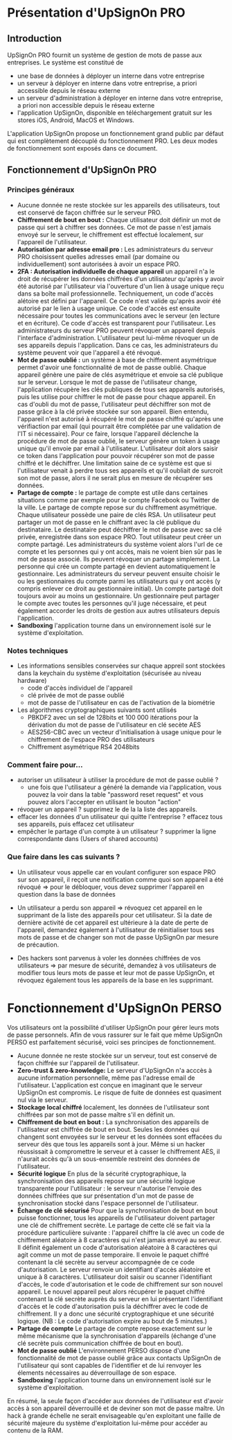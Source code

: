 # Présentation d'UpSignOn PRO

## Introduction

UpSignOn PRO fournit un système de gestion de mots de passe aux entreprises.
Le système est constitué de

- une base de données à déployer un interne dans votre entreprise
- un serveur à déployer en interne dans votre entreprise, a priori accessible depuis le réseau externe
- un serveur d'administration à déployer en interne dans votre entreprise, a priori non accessible depuis le réseau externe
- l'application UpSignOn, disponible en téléchargement gratuit sur les stores iOS, Android, MacOS et Windows.

L'application UpSignOn propose un fonctionnement grand public par défaut qui est complètement découplé du fonctionnement PRO. Les deux modes de fonctionnement sont exposés dans ce document.

## Fonctionnement d'UpSignOn PRO

### Principes généraux

- Aucune donnée ne reste stockée sur les appareils des utilisateurs, tout est conservé de façon chiffrée sur le serveur PRO.
- **Chiffrement de bout en bout :** Chaque utilisateur doit définir un mot de passe qui sert à chiffrer ses données. Ce mot de passe n'est jamais envoyé sur le serveur, le chiffrement est effectué localement, sur l'appareil de l'utilisateur.
- **Autorisation par adresse email pro :** Les administrateurs du serveur PRO choisissent quelles adresses email (par domaine ou individuellement) sont autorisées à avoir un espace PRO.
- **2FA : Autorisation individuelle de chaque appareil** un appareil n'a le droit de récupérer les données chiffrées d'un utilisateur qu'après y avoir été autorisé par l'utilisateur via l'ouverture d'un lien à usage unique reçu dans sa boîte mail professionnelle. Techniquement, un code d'accès alétoire est défini par l'appareil. Ce code n'est valide qu'après avoir été autorisé par le lien à usage unique. Ce code d'accès est ensuite nécessaire pour toutes les communications avec le serveur (en lecture et en écriture). Ce code d'accès est transparent pour l'utilisateur. Les administrateurs du serveur PRO peuvent révoquer un appareil depuis l'interface d'administration. L'utilisateur peut lui-même révoquer un de ses appareils depuis l'application. Dans ce cas, les administrateurs du système peuvent voir que l'appareil a été révoqué.
- **Mot de passe oublié :** un système à base de chiffrement asymétrique permet d'avoir une fonctionnalité de mot de passe oublié. Chaque appareil génère une paire de clés asymétrique et envoie sa clé publique sur le serveur. Lorsque le mot de passe de l'utilisateur change, l'application récupère les clés publiques de tous ses appareils autorisés, puis les utilise pour chiffrer le mot de passe pour chaque appareil. En cas d'oubli du mot de passe, l'utilisateur peut déchiffrer son mot de passe grâce à la clé privée stockée sur son appareil. Bien entendu, l'appareil n'est autorisé à récupéré le mot de passe chiffré qu'après une vérifiaction par email (qui pourrait être complétée par une validation de l'IT si nécessaire). Pour ce faire, lorsque l'appareil déclenche la procédure de mot de passe oublié, le serveur génère un token à usage unique qu'il envoie par email à l'utilisateur. L'utilisateur doit alors saisir ce token dans l'application pour pouvoir récupérer son mot de passe chiffré et le déchiffrer.
  Une limitation saine de ce système est que si l'utilisateur venait à perdre tous ses appareils et qu'il oubliait de surcroit son mot de passe, alors il ne serait plus en mesure de récupérer ses données.
- **Partage de compte :** le partage de compte est utile dans certaines situations comme par exemple pour le compte Facebook ou Twitter de la ville. Le partage de compte repose sur du chiffrement asymétrique. Chaque utilisateur possède une paire de clés RSA. Un utilisateur peut partager un mot de passe en le chiffrant avec la clé publique du destinataire. Le destinataire peut déchiffrer le mot de passe avec sa clé privée, enregistrée dans son espace PRO. Tout utilisateur peut créer un compte partagé. Les administrateurs du système voient alors l'url de ce compte et les personnes qui y ont accès, mais ne voient bien sûr pas le mot de passe associé. Ils peuvent révoquer un partage simplement. La personne qui crée un compte partagé en devient automatiquement le gestionnaire. Les administrateurs du serveur peuvent ensuite choisir le ou les gestionnaires du compte parmi les utilisateurs qui y ont accès (y compris enlever ce droit au gestionnaire initial). Un compte partagé doit toujours avoir au moins un gestionnaire. Un gestionnaire peut partager le compte avec toutes les personnes qu'il juge nécessaire, et peut également accorder les droits de gestion aux autres utilisateurs depuis l'application.
- **Sandboxing** l'application tourne dans un environnement isolé sur le système d'exploitation.

### Notes techniques

- Les informations sensibles conservées sur chaque appreil sont stockées dans la keychain du système d'exploitation (sécurisée au niveau hardware)
  - code d'accès individuel de l'appareil
  - clé privée de mot de passe oublié
  - mot de passe de l'utilisateur en cas de l'activation de la biométrie
- Les algorithmes cryptographiques suivants sont utilisés
  - PBKDF2 avec un sel de 128bits et 100 000 itérations pour la dérivation du mot de passe de l'utilisateur en clé secète AES
  - AES256-CBC avec un vecteur d'initialisation à usage unique pour le chiffrement de l'espace PRO des utilisateurs
  - Chiffrement asymétrique RS4 2048bits

### Comment faire pour...

- autoriser un utilisateur à utiliser la procédure de mot de passe oublié ?
  - une fois que l'utilisateur a généré la demande via l'application, vous pouvez la voir dans la table "password reset request" et vous pouvez alors l'accepter en utilisant le bouton "action"
- révoquer un appareil ? supprimez le de la la liste des appareils.
- effacer les données d'un utilisateur qui quitte l'entreprise ? effacez tous ses appareils, puis effacez cet utilisateur
- empêcher le partage d'un compte à un utilisateur ? supprimer la ligne correspondante dans (Users of shared accounts)

### Que faire dans les cas suivants ?

- Un utilisateur vous appelle car en voulant configurer son espace PRO sur son appareil, il reçoit une notification comme quoi son appareil a été révoqué
  => pour le débloquer, vous devez supprimer l'appareil en question dans la base de données

- Un utilisateur a perdu son appareil
  => révoquez cet appareil en le supprimant de la liste des appareils pour cet utilisateur. Si la date de dernière activité de cet appareil est ultérieure à la date de perte de l'appareil, demandez également à l'utilisateur de réinitialiser tous ses mots de passe et de changer son mot de passe UpSignOn par mesure de précaution.

- Des hackers sont parvenus à voler les données chiffrées de vos utilisateurs
  => par mesure de sécurité, demandez à vos utilisateurs de modifier tous leurs mots de passe et leur mot de passe UpSignOn, et révoquez également tous les appareils de la base en les supprimant.

# Fonctionnement d'UpSignOn PERSO

Vos utilisateurs ont la possibilité d'utiliser UpSignOn pour gérer leurs mots de passe personnels. Afin de vous rassurer sur le fait que même UpSignOn PERSO est parfaitement sécurisé, voici ses principes de fonctionnement.

- Aucune donnée ne reste stockée sur un serveur, tout est conservé de façon chiffrée sur l'appareil de l'utilisateur.
- **Zero-trust & zero-knowledge:** Le serveur d'UpSignOn n'a acccès à aucune information personnelle, même pas l'adresse email de l'utilisateur. L'application est conçue en imaginant que le serveur UpSignOn est compromis. Le risque de fuite de données est quasiment nul via le serveur.
- **Stockage local chiffré** localement, les données de l'utilisateur sont chiffrées par son mot de passe maître s'il en définit un.
- **Chiffrement de bout en bout :** La synchronisation des appareils de l'utilisateur est chiffrée de bout en bout. Seules les données qui changent sont envoyées sur le serveur et les données sont effacées du serveur dès que tous les appareils sont à jour. Même si un hacker réussissait à compromettre le serveur et à casser le chiffrement AES, il n'aurait accès qu'à un sous-ensemble restreint des données de l'utilisateur.
- **Sécurité logique** En plus de la sécurité cryptographique, la synchronisation des appareils repose sur une sécurité logique transparente pour l'utilisateur : le serveur n'autorise l'envoie des données chiffrées que sur présentation d'un mot de passe de synchronisation stocké dans l'espace personnel de l'utilisateur.
- **Échange de clé sécurisé** Pour que la synchronisation de bout en bout puisse fonctionner, tous les appareils de l'utilisateur doivent partager une clé de chiffrement secrète. Le partage de cette clé se fait via la procédure particulière suivante : l'appareil chiffre la clé avec un code de chiffrement aléatoire à 8 caractères qui n'est jamais envoyé au serveur. Il définit également un code d'autorisation aléatoire à 8 caractères qui agit comme un mot de passe temporaire. Il envoie le paquet chiffré contenant la clé secrète au serveur accompagnée de ce code d'autorisation. Le serveur renvoie un identifiant d'accès aléatoire et unique à 8 caractères. L'utilisateur doit saisir ou scanner l'identifiant d'accès, le code d'autorisation et le code de chiffrement sur son nouvel appareil. Le nouvel appareil peut alors récupérer le paquet chiffré contenant la clé secrète auprès du serveur en lui présentant l'identifiant d'accès et le code d'autorisation puis la déchiffrer avec le code de chiffrement. Il y a donc une sécurité cryptographique et une sécurité logique. (NB : Le code d'autorisation expire au bout de 5 minutes.)
- **Partage de compte** Le partage de compte repose exactement sur le même mécanisme que la synchronisation d'appareils (échange d'une clé secrète puis communication chiffrée de bout en bout).
- **Mot de passe oublié** L'environnement PERSO dispose d'une fonctionnalité de mot de passe oublié grâce aux contacts UpSignOn de l'utilisateur qui sont capables de l'identifier et de lui renvoyer les élements nécessaires au déverrouillage de son espace.
- **Sandboxing** l'application tourne dans un environnement isolé sur le système d'exploitation.

En résumé, la seule façon d'accéder aux données de l'utilisateur est d'avoir accès à son appareil déverrouillé et de deviner son mot de passe maître. Un hack à grande échelle ne serait envisageable qu'en exploitant une faille de sécurité majeure du système d'exploitation lui-même pour accéder au contenu de la RAM.
